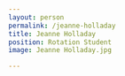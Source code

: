 ```yaml
---
layout: person
permalink: /jeanne-holladay
title: Jeanne Holladay
position: Rotation Student
image: Jeanne Holladay.jpg

---
```

